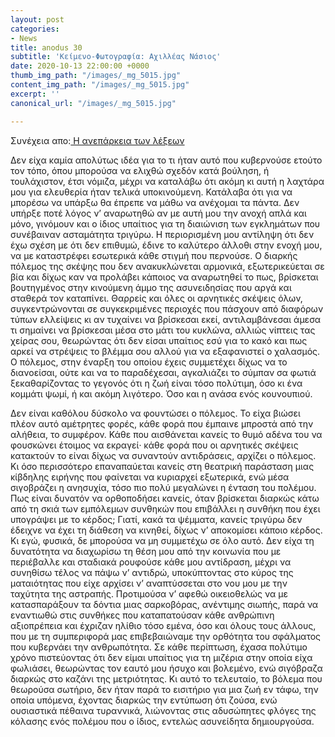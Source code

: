 ```yaml
---
layout: post
categories:
- News
title: anodus 30
subtitle: 'Κείμενο-Φωτογραφία: Αχιλλέας Νάσιος'
date: 2020-10-13 22:00:00 +0000
thumb_img_path: "/images/_mg_5015.jpg"
content_img_path: "/images/_mg_5015.jpg"
excerpt: ''
canonical_url: "/images/_mg_5015.jpg"

---
```

Συνέχεια απο:<a href="https://hocusphotus.com/posts/anodus-29/" target="blank"> Η ανεπάρκεια των λέξεων</a>

Δεν είχα καμία απολύτως ιδέα για το τι ήταν αυτό που κυβερνούσε ετούτο τον τόπο, όπου μπορούσα να ελιχθώ σχεδόν κατά βούληση, ή τουλάχιστον, έτσι νόμιζα, μέχρι να καταλάβω ότι ακόμη κι αυτή η λαχτάρα μου για ελευθερία ήταν τελικά υποκινούμενη. Κατάλαβα ότι για να μπορέσω να υπάρξω θα έπρεπε να μάθω να ανέχομαι τα πάντα. Δεν υπήρξε ποτέ λόγος ν’ αναρωτηθώ αν με αυτή μου την ανοχή απλά και μόνο, γινόμουν και ο ίδιος υπαίτιος για τη διαιώνιση των εγκλημάτων που συνέβαιναν ασταμάτητα τριγύρω. Η περιορισμένη μου αντίληψη ότι δεν έχω σχέση με ότι δεν επιθυμώ, έδινε το καλύτερο άλλοθι στην ενοχή μου, να με καταστρέφει εσωτερικά κάθε στιγμή που περνούσε. Ο διαρκής πόλεμος της σκέψης που δεν ανακυκλώνεται αρμονικά, εξωτερικεύεται σε βία και δίχως καν να προλάβει κάποιος να αναρωτηθεί το πως, βρίσκεται βουτηγμένος στην κινούμενη άμμο της ασυνειδησίας που αργά και σταθερά τον καταπίνει. Θαρρείς και όλες οι αρνητικές σκέψεις όλων, συγκεντρώνονται σε συγκεκριμένες περιοχές που πάσχουν από διαφόρων τύπων ελλείψεις κι αν τυχαίνει να βρίσκεσαι εκεί, αντιλαμβάνεσαι άμεσα τι σημαίνει να βρίσκεσαι μέσα στο μάτι του κυκλώνα, αλλιώς νίπτεις τας χείρας σου, θεωρώντας ότι δεν είσαι υπαίτιος εσύ για το κακό και πως αρκεί να στρέψεις το βλέμμα σου αλλού για να εξαφανιστεί ο χαλασμός. Ο πόλεμος, στην έναρξη του οποίου έχεις συμμετέχει δίχως να το διανοείσαι, ούτε και να το παραδέχεσαι, αγκαλιάζει το σύμπαν σα φωτιά ξεκαθαρίζοντας το γεγονός ότι η ζωή είναι τόσο πολύτιμη, όσο κι ένα κομμάτι ψωμί, ή και ακόμη λιγότερο. Όσο και η ανάσα ενός κουνουπιού.

Δεν είναι καθόλου δύσκολο να φουντώσει ο πόλεμος. Το είχα βιώσει πλέον αυτό αμέτρητες φορές, κάθε φορά που έμπαινε μπροστά από την αλήθεια, το συμφέρον. Κάθε που αισθάνεται κανείς το θυμό αδένα του να φουσκώνει έτοιμος να εκραγεί· κάθε φορά που οι αρνητικές σκέψεις κατακτούν το είναι δίχως να συναντούν αντιδράσεις, αρχίζει ο πόλεμος. Κι όσο περισσότερο επαναπαύεται κανείς στη θεατρική παράσταση μιας κίβδηλης ειρήνης που φαίνεται να κυριαρχεί εξωτερικά, ενώ μέσα σιγοβράζει η ανησυχία, τόσο πιο πολύ μεγαλώνει η ένταση του πολέμου. Πως είναι δυνατόν να ορθοποδήσει κανείς, όταν βρίσκεται διαρκώς κάτω από τη σκιά των εμπόλεμων συνθηκών που επιβάλλει η συνθήκη που έχει υπογράψει με το κέρδος; Γιατί, κακά τα ψέμματα, κανείς τριγύρω δεν έδειχνε να έχει τη διάθεση να κινηθεί, δίχως ν’ αποκομίσει κάποιο κέρδος. Κι εγώ, φυσικά, δε μπορούσα να μη συμμετέχω σε όλο αυτό. Δεν είχα τη δυνατότητα να διαχωρίσω τη θέση μου από την κοινωνία που με περιέβαλλε και σταδιακά ρουφούσε κάθε μου αντίδραση, μέχρι να συνηθίσω τέλος να πάψω ν’ αντιδρώ, υποκύπτοντας στο κύρος της ματαιότητας που είχε αρχίσει ν’ αναπτύσσεται στο νου μου με την ταχύτητα της αστραπής. Προτιμούσα ν’ αφεθώ οικειοθελώς να με κατασπαράξουν τα δόντια μιας σαρκοβόρας, ανέντιμης σιωπής, παρά να εναντιωθώ στις συνθήκες που καταπατούσαν κάθε ανθρώπινη αξιοπρέπεια και έχριζαν ηλίθιο τόσο εμένα, όσο και όλους τους άλλους, που με τη συμπεριφορά μας επιβεβαιώναμε την ορθότητα του σφάλματος που κυβερνάει την ανθρωπότητα. Σε κάθε περίπτωση, έχασα πολύτιμο χρόνο πιστεύοντας ότι δεν είμαι υπαίτιος για τη μιζέρια στην οποία είχα φωλιάσει, θεωρώντας τον εαυτό μου ήσυχο και βολεμένο, ενώ σιγόβραζα διαρκώς στο καζάνι της μετριότητας. Κι αυτό το τελευταίο, το βόλεμα που θεωρούσα σωτήριο, δεν ήταν παρά το εισιτήριο για μια ζωή εν τάφω, την οποία υπόμενα, έχοντας διαρκώς την εντύπωση ότι ζούσα, ενώ ουσιαστικά πέθαινα τυραννικά, λιώνοντας στις αδυσώπητες φλόγες της κόλασης ενός πολέμου που ο ίδιος, εντελώς ασυνείδητα δημιουργούσα.